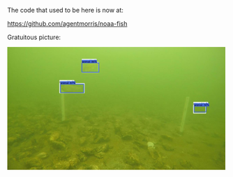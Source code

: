 The code that used to be here is now at:

<https://github.com/agentmorris/noaa-fish>

Gratuitous picture:

<img src="sample_result_image.jpg" width="500px;">
